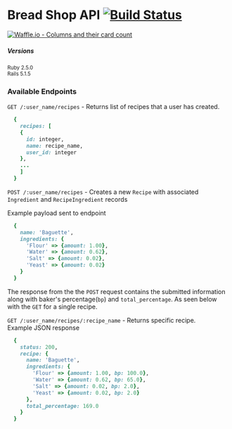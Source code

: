 # Bread Shop API [![Build Status](https://travis-ci.org/mikeyduece/bread_shop.svg?branch=master)](https://travis-ci.org/mikeyduece/bread_shop)

[![Waffle.io - Columns and their card count](https://badge.waffle.io/mikeyduece/bread_shop.svg?columns=all)](https://waffle.io/mikeyduece/bread_shop)


##### Versions  

<sup>Ruby 2.5.0</sup>  
  <sup>Rails 5.1.5</sup>
  
### Available Endpoints
`GET /:user_name/recipes` - Returns list of recipes that a user has created.
```ruby
  {
    recipes: [
    {
      id: integer,
      name: recipe_name,
      user_id: integer
    },
    ...
    ]
  }
```

`POST /:user_name/recipes` - Creates a new `Recipe` with associated `Ingredient` and `RecipeIngredient` records

Example payload sent to endpoint
```ruby
  {
    name: 'Baguette',
    ingredients: {
      'Flour' => {amount: 1.00},
      'Water' => {amount: 0.62},
      'Salt' => {amount: 0.02},
      'Yeast' => {amount: 0.02}
    }
  }
```

The response from the the `POST` request contains the submitted information along with baker's percentage(`bp`) and `total_percentage`. As seen below with the `GET` for a single recipe.

`GET /:user_name/recipes/:recipe_name` - Returns specific recipe.  
Example JSON response

```ruby
  {
    status: 200,
    recipe: {
      name: 'Baguette',
      ingredients: {
        'Flour' => {amount: 1.00, bp: 100.0},
        'Water' => {amount: 0.62, bp: 65.0},
        'Salt' => {amount: 0.02, bp: 2.0},
        'Yeast' => {amount: 0.02, bp: 2.0}
      },
      total_percentage: 169.0
    } 
  }
```
  
  
